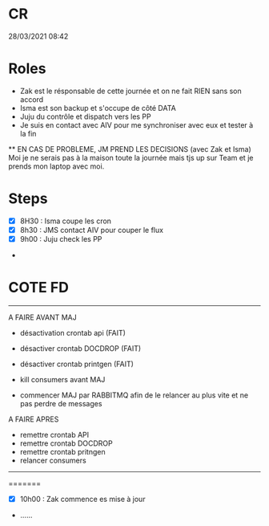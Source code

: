 # CR

28/03/2021 08:42

# Roles
- Zak est le résponsable de cette journée et on ne fait RIEN sans son accord
- Isma est son backup et s'occupe de côté DATA
- Juju du contrôle et dispatch vers les PP
- Je suis en contact avec AIV pour me synchroniser avec eux et tester à la fin

** EN CAS DE PROBLEME, JM PREND LES DECISIONS (avec Zak et Isma)
Moi je ne serais pas à la maison toute la journée mais tjs up sur Team et je prends mon laptop avec moi.

# Steps
- [X] 8H30 : Isma coupe les cron
- [X] 8h30 : JMS contact AIV pour couper le flux
- [X] 9h00 : Juju check les PP
- 

# COTE FD
-----------------------
A FAIRE AVANT MAJ
- désactivation crontab api (FAIT)
- désactiver crontab DOCDROP (FAIT)
- désactiver crontab printgen (FAIT)

- kill consumers avant MAJ
- commencer MAJ par RABBITMQ afin de le relancer au plus vite et ne pas perdre de messages

A FAIRE APRES
- remettre crontab API
- remettre crontab DOCDROP
- remettre crontab pritngen
- relancer consumers
- -----------------------------
=======
- [X] 10h00 : Zak commence es mise à jour
- ......
